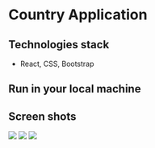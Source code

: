 # Country Application

## Technologies stack
- React, CSS, Bootstrap

## Run in your local machine


## Screen shots
![](images/countries.jpeg)
![](images/single.jpeg)
![](images/favourites.jpeg)